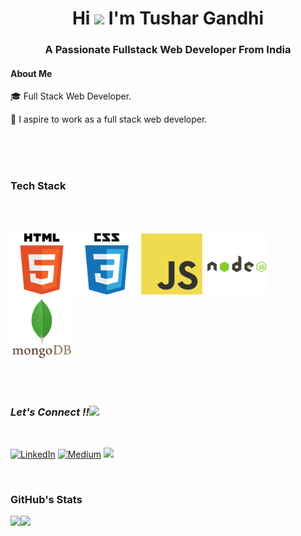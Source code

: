 <h1 align="center">Hi <img src="https://media.giphy.com/media/hvRJCLFzcasrR4ia7z/giphy.gif" width="25px"> I'm Tushar Gandhi</h1>
<h3 align="center">A Passionate Fullstack Web Developer From India</h3>

<h4>About Me</h4>
🎓 Full Stack Web Developer.
  

💼 I aspire to work as a full stack web developer.
</br>



</br>

<br/>
<br/>
<h3>Tech Stack</h3>
<br/>
<br/>
<p>
<img width="100px" height="100px" src="https://raw.githubusercontent.com/devicons/devicon/master/icons/html5/html5-original-wordmark.svg" />
<img width="100px" height="100px" src="https://raw.githubusercontent.com/devicons/devicon/master/icons/css3/css3-original-wordmark.svg"/>
<img width="100px" height="100px" src="https://raw.githubusercontent.com/devicons/devicon/master/icons/javascript/javascript-original.svg"/>
<img width="100px" height="100px" src="https://raw.githubusercontent.com/devicons/devicon/master/icons/nodejs/nodejs-original-wordmark.svg"/>
<img width="100px" height="100px" src="https://raw.githubusercontent.com/devicons/devicon/master/icons/mongodb/mongodb-original-wordmark.svg"/>
</p>

<br/>
<br/>

<h3><i>Let's Connect !!<img src="https://raw.githubusercontent.com/ShahriarShafin/ShahriarShafin/main/Assets/handshake.gif" width="100" /></i></h3>
<br/>
<p> <a href="https://www.linkedin.com/in/tushar-gandhi-1099b3224/"
" target="_blank"><img alt="LinkedIn" src="https://img.shields.io/badge/linkedin-%230077B5.svg?&style=for-the-badge&logo=linkedin&logoColor=white" /></a> <a \ 
<a href="mailto:tushargan7@gmail.com" target="_blank"><img alt="Medium" src="https://img.shields.io/badge/Gmail-D14836?style=for-the-badge&logo=gmail&logoColor=white" /></a>
  <a href="https://tushargandhi07.github.io/" target="text-decoration:none">
   <img height="30" src="https://img.shields.io/badge/My%20Portfolio%20%E2%86%92-gray.svg?colorA=655BE1&colorB=4F44D6&style=for-the-badge"/>
</a>
</p>
<br/>


  
  
  <h3>GitHub's Stats</h3>

<p>
<img  src="https://github-readme-stats.vercel.app/api?username=Tushargandhi07&count_private=true&show_icons=true&include_all_commits=true&hide=issues,contribs&border_radius=0&locale=en" height="139"/><img  src="https://github-readme-stats.vercel.app/api/top-langs/?username=Tushargandhi07&layout=compact&border_radius=0" height="139" />
</p>
